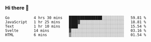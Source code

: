 ### Hi there 👋

<!--
**KLXLjun/KLXLjun** is a ✨ _special_ ✨ repository because its `README.md` (this file) appears on your GitHub profile.

Here are some ideas to get you started:

- 🔭 I’m currently working on ...
- 🌱 I’m currently learning ...
- 👯 I’m looking to collaborate on ...
- 🤔 I’m looking for help with ...
- 💬 Ask me about ...
- 📫 How to reach me: ...
- 😄 Pronouns: ...
- ⚡ Fun fact: ...
-->

<!--START_SECTION:waka-->
```text
Go           4 hrs 30 mins   ███████████████░░░░░░░░░░   59.81 % 
JavaScript   1 hr 25 mins    ████▓░░░░░░░░░░░░░░░░░░░░   18.81 % 
Text         1 hr 10 mins    ████░░░░░░░░░░░░░░░░░░░░░   15.54 % 
Svelte       14 mins         ▓░░░░░░░░░░░░░░░░░░░░░░░░   03.16 % 
HTML         6 mins          ▒░░░░░░░░░░░░░░░░░░░░░░░░   01.54 % 
```
<!--END_SECTION:waka-->
